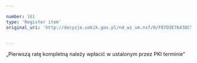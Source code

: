 ```yaml
---

number: 161
type: 'Register item'
original_uri: 'http://decyzje.uokik.gov.pl/nd_wz_um.nsf/0/F87D3E76438C5713C12572DD0032944D?OpenDocument'


---
```


„Pierwszą ratę kompletną należy wpłacić w ustalonym przez PKI terminie”
